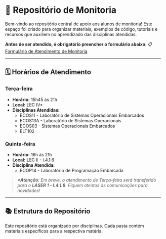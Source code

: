 # 🧠 Repositório de Monitoria

Bem-vindo ao repositório central de apoio aos alunos de monitoria! Este espaço foi criado para organizar materiais, exemplos de código, tutoriais e recursos que auxiliem no aprendizado das disciplinas atendidas.

**Antes de ser atendido, é obrigatório preencher o formulário abaixo:**
📋 [Formulário de Atendimento de Monitoria](https://forms.gle/8NsAJdLEfrmhrKuw8)

---

## 🗓️ Horários de Atendimento

### **Terça-feira**
*   **Horário:** 15h45 às 21h
*   **Local:** LEC IV*  
*   **Disciplinas Atendidas:**
    *   ECOS11 - Laboratório de Sistemas Operacionais Embarcados
    *   ECOS13A - Laboratório de Sistemas Operacionais
    *   ECOS03 - Sistemas Operacionais Embarcados
    *   ELT102

### **Quinta-feira**
*   **Horário:** 18h às 21h
*   **Local:** LEC II - I.4.1.6
*   **Disciplina Atendida:**
    *   ECOP14 - Laboratório de Programação Embarcada

> ***\*Atenção:*** *Em breve, o atendimento de Terça-feira será transferido para o **LASER 1 - I.4.1.8**. Fiquem atentos às comunicações para novidades!*

---

## 📚 Estrutura do Repositório

Este repositório está organizado por disciplinas. Cada pasta contém materiais específicos para a respectiva matéria.
